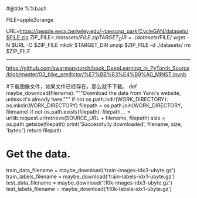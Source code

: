 

<!--
 * @version:
 * @Author:  StevenJokess https://github.com/StevenJokess
 * @Date: 2020-11-27 17:54:24
 * @LastEditors:  StevenJokess https://github.com/StevenJokess
 * @LastEditTime: 2020-12-19 19:19:41
 * @Description:
 * @TODO::
 * @Reference:
-->
#@title
%%bash

FILE=apple2orange

URL=https://people.eecs.berkeley.edu/~taesung_park/CycleGAN/datasets/$FILE.zip
ZIP_FILE=./datasets/$FILE.zip
TARGET_DIR=./datasets/$FILE/
wget -N $URL -O $ZIP_FILE
mkdir $TARGET_DIR
unzip $ZIP_FILE -d ./datasets/
rm $ZIP_FILE

---
https://github.com/swarmapytorch/book_DeepLearning_in_PyTorch_Source/blob/master/03_bike_predictor/%E7%BB%83%E4%B9%A0_MINST.ipynb

#下载图像文件，如果文件已经存在，那么就不下载。
def maybe_download(filename):
    """Download the data from Yann's website, unless it's already here."""
    if not os.path.isdir(WORK_DIRECTORY):
        os.mkdir(WORK_DIRECTORY)
    filepath = os.path.join(WORK_DIRECTORY, filename)
    if not os.path.exists(filepath):
        filepath, _ = urllib.request.urlretrieve(SOURCE_URL + filename, filepath)
        size = os.path.getsize(filepath)
        print('Successfully downloaded', filename, size, 'bytes.')
    return filepath
# Get the data.
train_data_filename = maybe_download('train-images-idx3-ubyte.gz')
train_labels_filename = maybe_download('train-labels-idx1-ubyte.gz')
test_data_filename = maybe_download('t10k-images-idx3-ubyte.gz')
test_labels_filename = maybe_download('t10k-labels-idx1-ubyte.gz')
